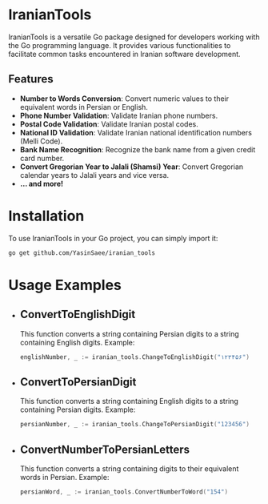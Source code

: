 # IranianTools

IranianTools is a versatile Go package designed for developers working with the Go programming language. It provides various functionalities to facilitate common tasks encountered in Iranian software development.

## Features

- **Number to Words Conversion**: Convert numeric values to their equivalent words in Persian or English.
- **Phone Number Validation**: Validate Iranian phone numbers.
- **Postal Code Validation**: Validate Iranian postal codes.
- **National ID Validation**: Validate Iranian national identification numbers (Melli Code).
- **Bank Name Recognition**: Recognize the bank name from a given credit card number.
- **Convert Gregorian Year to Jalali (Shamsi) Year**: Convert Gregorian calendar years to Jalali years and vice versa.
- **... and more!**

# Installation

To use IranianTools in your Go project, you can simply import it:

```bash
go get github.com/YasinSaee/iranian_tools
```

# Usage Examples
  - ## ConvertToEnglishDigit
    This function converts a string containing Persian digits to a string containing English digits.
    Example:
    ```go
    englishNumber, _ := iranian_tools.ChangeToEnglishDigit("۱۲۳۴۵۶")
    ```
  - ## ConvertToPersianDigit
    This function converts a string containing English digits to a string containing Persian digits.
    Example:
    ```go
    persianNumber, _ := iranian_tools.ChangeToPersianDigit("123456")
    ```
  - ## ConvertNumberToPersianLetters
    This function converts a string containing digits to their equivalent words in Persian.
    Example:
    ```go
    persianWord, _ := iranian_tools.ConvertNumberToWord("154")
    ```



